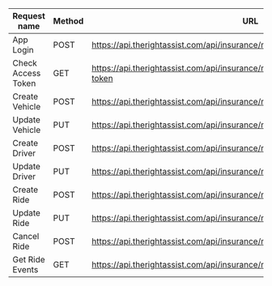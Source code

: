 | Request name       | Method    | URL                                                                               |
|--------------------|-----------|-----------------------------------------------------------------------------------|
| App Login          | POST      | https://api.therightassist.com/api/insurance/modivcare/oauth2/token               |
| Check Access Token | GET       | https://api.therightassist.com/api/insurance/modivcare/oauth2/check-access-token  |
| Create Vehicle     | POST      | https://api.therightassist.com/api/insurance/modivcare/TP_ID/vehicles             |
| Update Vehicle     | PUT       | https://api.therightassist.com/api/insurance/modivcare/TP_ID/vehicles/VEHICLE_ID  |
| Create Driver      | POST      | https://api.therightassist.com/api/insurance/modivcare/TP_ID/drivers              |
| Update Driver      | PUT       | https://api.therightassist.com/api/insurance/modivcare/TP_ID/drivers/DRIVER_ID    |
| Create Ride        | POST      | https://api.therightassist.com/api/insurance/modivcare/TP_ID/ride                 |
| Update Ride        | PUT       | https://api.therightassist.com/api/insurance/modivcare/TP_ID/ride/RIDE_ID         |
| Cancel Ride        | POST      | https://api.therightassist.com/api/insurance/modivcare/TP_ID/ride/RIDE_ID/cancel  |
| Get Ride Events    | GET       | https://api.therightassist.com/api/insurance/modivcare/TP_ID/ride/RIDE_ID/events  |
